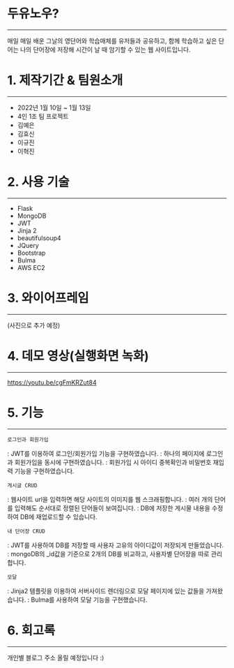 # 두유노우?
--------------
매일 매일 배운 그날의 영단어와 학습매체를 유저들과 공유하고, 함께 학습하고 싶은 단어는 나의 단어장에 저장해 시간이 날 때 암기할 수 있는 웹 사이트입니다.

# 1. 제작기간 & 팀원소개
--------------
- 2022년 1월 10일 ~ 1월 13일
- 4인 1조 팀 프로젝트
 - 김예은
 - 김효신
 - 이규진
 - 이혁진
 
# 2. 사용 기술
--------------
- Flask
- MongoDB
- JWT
- Jinja 2
- beautifulsoup4
- JQuery
- Bootstrap
- Bulma
- AWS EC2

# 3. 와이어프레임
--------------
(사진으로 추가 예정)

# 4. 데모 영상(실행화면 녹화)
--------------
https://youtu.be/cgFmKRZut84

# 5. 기능
--------------
```
로그인과 회원가입
```
 : JWT를 이용하여 로그인/회원가입 기능을 구현하였습니다.
 : 하나의 페이지에 로그인과 회원가입을 동시에 구현하였습니다.
 : 회원가입 시 아이디 중복확인과 비밀번호 재입력 기능을 구현하였습니다.

```
게시글 CRUD
```
 : 웹사이트 url을 입력하면 해당 사이트의 이미지를 웹 스크래핑합니다.
 : 여러 개의 단어를 입력해도 순서대로 정렬된 단어들이 보여집니다.
 : DB에 저장한 게시물 내용을 수정하여 DB에 재업로드할 수 있습니다.

```
내 단어장 CRUD
```
 : JWT를 사용하여 DB를 저장할 때 사용자 고유의 아이디값이 저장되게 만들었습니다.
 : mongoDB의 _id값을 기준으로 2개의 DB를 비교하고, 사용자별 단어장을 따로 관리합니다.

```
모달
```
 : Jinja2 템플릿을 이용하여 서버사이드 렌더링으로 모달 페이지에 있는 값들을 가져왔습니다.
 : Bulma를 사용하여 모달 기능을 구현했습니다.

# 6. 회고록
--------------
개인별 블로그 주소 올릴 예정입니다 :)
